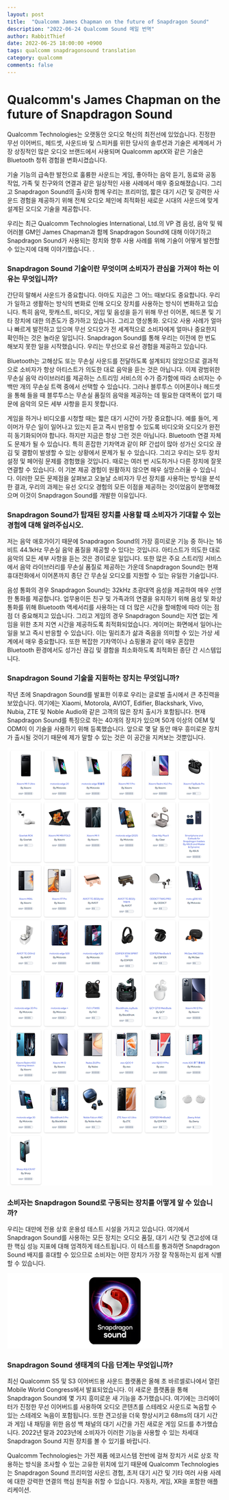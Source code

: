 ```yaml
---
layout: post
title:  "Qualcomm James Chapman on the future of Snapdragon Sound"
description: "2022-06-24 Qualcomm Sound 메일 번역"
author: RabbitThief
date: 2022-06-25 18:00:00 +0900
tags: qualcomm snapdragonsound translation 
category: qualcomm
comments: false
---	
```




# Qualcomm's James Chapman on the future of Snapdragon Sound

Qualcomm Technologies는 오랫동안 오디오 혁신의 최전선에 있었습니다. 진정한 무선 이어버드, 헤드셋, 사운드바 및 스피커를 위한 당사의 솔루션과 기술은 세계에서 가장 상징적인 많은 오디오 브랜드에서 사용되며 Qualcomm aptX와 같은 기술은 Bluetooth 청취 경험을 변화시켰습니다.

기술 기능의 급속한 발전으로 훌륭한 사운드는 게임, 좋아하는 음악 듣기, 동료와 공동 작업, 가족 및 친구와의 연결과 같은 일상적인 사용 사례에서 매우 중요해졌습니다. 그리고 Snapdragon Sound의 출시와 함께 우리는 프리미엄, 짧은 대기 시간 및 강력한 사운드 경험을 제공하기 위해 전체 오디오 체인에 최적화된 새로운 시대의 사운드에 맞게 설계된 오디오 기술을 제공합니다.

우리는 최근 Qualcomm Technologies International, Ltd.의 VP 겸 음성, 음악 및 웨어러블 GM인 James Chapman과 함께 Snapdragon Sound에 대해 이야기하고 Snapdragon Sound가 사용되는 장치와 향후 사용 사례를 위해 기술이 어떻게 발전할 수 있는지에 대해 이야기했습니다. .

### Snapdragon Sound 기술이란 무엇이며 소비자가 관심을 가져야 하는 이유는 무엇입니까?

간단히 말해서 사운드가 중요합니다. 아마도 지금은 그 어느 때보다도 중요합니다. 우리가 일하고 생활하는 방식의 변화로 인해 오디오 장치를 사용하는 방식이 변화하고 있습니다. 특히 음악, 팟캐스트, 비디오, 게임 및 음성을 듣기 위해 무선 이어폰, 헤드폰 및 기타 장치에 대한 의존도가 증가하고 있습니다. 그리고 영상통화. 오디오 사용 사례가 얼마나 빠르게 발전하고 있으며 무선 오디오가 전 세계적으로 소비자에게 얼마나 중요한지 확인하는 것은 놀라운 일입니다. Snapdragon Sound를 통해 우리는 이전에 한 번도 해보지 못한 일을 시작했습니다. 우리는 무선으로 유선 경험을 제공하고 있습니다.

Bluetooth는 고해상도 또는 무손실 사운드를 전달하도록 설계되지 않았으므로 결과적으로 소비자가 항상 아티스트가 의도한 대로 음악을 듣는 것은 아닙니다. 이제 광범위한 무손실 음악 라이브러리를 제공하는 스트리밍 서비스의 수가 증가함에 따라 소비자는 수백만 개의 무손실 트랙 중에서 선택할 수 있습니다. 그러나 블루투스 이어폰이나 헤드셋을 통해 들을 때 블루투스는 무손실 품질의 음악을 제공하는 데 필요한 대역폭이 없기 때문에 음악의 모든 세부 사항을 듣지 못합니다.

게임을 하거나 비디오를 시청할 때는 짧은 대기 시간이 가장 중요합니다. 예를 들어, 게이머가 무슨 일이 일어나고 있는지 듣고 즉시 반응할 수 있도록 비디오와 오디오가 완전히 동기화되어야 합니다. 하지만 지금은 항상 그런 것은 아닙니다. Bluetooth 연결 자체도 문제가 될 수 있습니다. 특히 혼잡한 기차역과 같이 RF 간섭이 많아 성가신 오디오 끊김 및 결함이 발생할 수 있는 상황에서 문제가 될 수 있습니다. 그리고 우리는 모두 장치 설정 및 페어링 문제를 경험했을 것입니다. 때로는 여러 번 시도하거나 다른 장치에 잘못 연결할 수 있습니다. 이 기본 제공 경험이 원활하지 않으면 매우 실망스러울 수 있습니다. 이러한 모든 문제점을 살펴보고 오늘날 소비자가 무선 장치를 사용하는 방식을 분석한 결과, 우리의 과제는 유선 오디오 경험의 모든 이점을 제공하는 것이었음이 분명해졌으며 이것이 Snapdragon Sound를 개발한 이유입니다.

### Snapdragon Sound가 탑재된 장치를 사용할 때 소비자가 기대할 수 있는 경험에 대해 알려주십시오.

저는 음악 애호가이기 때문에 Snapdragon Sound의 가장 흥미로운 기능 중 하나는 16비트 44.1kHz 무손실 음악 품질을 제공할 수 있다는 것입니다. 아티스트가 의도한 대로 음악의 모든 세부 사항을 듣는 것은 경이로운 일입니다. 또한 많은 주요 스트리밍 서비스에서 음악 라이브러리를 무손실 품질로 제공하는 가운데 Snapdragon Sound는 현재 휴대전화에서 이어폰까지 종단 간 무손실 오디오를 지원할 수 있는 유일한 기술입니다.

음성 통화의 경우 Snapdragon Sound는 32kHz 초광대역 음성을 제공하여 매우 선명한 통화를 제공합니다. 업무용이든 친구 및 가족과의 연결을 유지하기 위해 음성 및 화상 통화를 위해 Bluetooth 액세서리를 사용하는 데 더 많은 시간을 할애함에 따라 이는 점점 더 중요해지고 있습니다. 그리고 게임의 경우 Snapdragon Sound는 지연 없는 게임을 위한 초저 지연 시간을 제공하도록 최적화되었습니다. 게이머는 화면에서 일어나는 일을 보고 즉시 반응할 수 있습니다. 이는 밀리초가 삶과 죽음을 의미할 수 있는 가상 세계에서 매우 중요합니다. 또한 복잡한 기차역이나 쇼핑몰과 같이 매우 혼잡한 Bluetooth 환경에서도 성가신 끊김 및 결함을 최소화하도록 최적화된 종단 간 시스템입니다.

### Snapdragon Sound 기술을 지원하는 장치는 무엇입니까?

작년 초에 Snapdragon Sound를 발표한 이후로 우리는 글로벌 출시에서 큰 추진력을 보았습니다. 여기에는 Xiaomi, Motorola, AVIOT, Edifier, Blackshark, Vivo, Nubia, ZTE 및 Noble Audio와 같은 고객의 많은 장치 출시가 포함됩니다. 현재 Snapdragon Sound를 특징으로 하는 40개의 장치가 있으며 50개 이상의 OEM 및 ODM이 이 기술을 사용하기 위해 등록했습니다. 앞으로 몇 달 동안 매우 흥미로운 장치가 출시될 것이기 때문에 제가 말할 수 있는 것은 이 공간을 지켜보는 것뿐입니다.

![/assets/article_images/2022-06-24/Untitled](/assets/article_images/2022-06-24/Untitled.png)

### 소비자는 Snapdragon Sound로 구동되는 장치를 어떻게 알 수 있습니까?

우리는 대만에 전용 상호 운용성 테스트 시설을 가지고 있습니다. 여기에서 Snapdragon Sound를 사용하는 모든 장치는 오디오 품질, 대기 시간 및 견고성에 대한 핵심 성능 지표에 대해 엄격하게 테스트됩니다. 이 테스트를 통과하면 Snapdragon Sound 배지를 휴대할 수 있으므로 소비자는 어떤 장치가 가장 잘 작동하는지 쉽게 식별할 수 있습니다.

![/assets/article_images/2022-06-24/Untitled1](/assets/article_images/2022-06-24/Untitled1.png)

### Snapdragon Sound 생태계의 다음 단계는 무엇입니까?

최신 Qualcomm S5 및 S3 이어버드용 사운드 플랫폼은 올해 초 바르셀로나에서 열린 Mobile World Congress에서 발표되었습니다. 이 새로운 플랫폼을 통해 Snapdragon Sound에 몇 가지 흥미로운 새 기능을 추가했습니다. 여기에는 크리에이터가 진정한 무선 이어버드를 사용하여 오디오 콘텐츠를 스테레오 사운드로 녹음할 수 있는 스테레오 녹음이 포함됩니다. 또한 견고성을 더욱 향상시키고 68ms의 대기 시간과 게임 내 채팅을 위한 음성 백 채널의 대기 시간을 가진 새로운 게임 모드를 추가했습니다. 2022년 말과 2023년에 소비자가 이러한 기능을 사용할 수 있는 차세대 Snapdragon Sound 지원 장치를 볼 수 있기를 바랍니다.

Qualcomm Technologies는 가전 제품 에코시스템 전반에 걸쳐 장치가 서로 상호 작용하는 방식을 조사할 수 있는 고유한 위치에 있기 때문에 Qualcomm Technologies는 Snapdragon Sound 프리미엄 사운드 경험, 초저 대기 시간 및 기타 여러 사용 사례에 대한 강력한 연결의 핵심 원칙을 취할 수 있습니다. 자동차, 게임, XR을 포함한 애플리케이션.